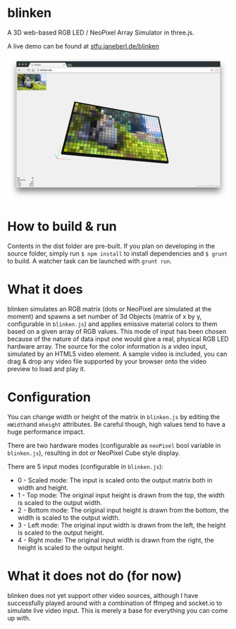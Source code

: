 # blinken
A 3D web-based RGB LED / NeoPixel Array Simulator in three.js.

A live demo can be found at [stfu.janeberl.de/blinken](https://stfu.janeberl.de/blinken/)

![ScreenShot](blinken_screenshot.png)

# How to build & run
Contents in the dist folder are pre-built.
If you plan on developing in the source folder, simply run `$ npm install` to install dependencies and `$ grunt` to build. A watcher task can be launched with `grunt run`.

# What it does
blinken simulates an RGB matrix (dots or NeoPixel are simulated at the moment) and spawns a set number of 3d Objects (matrix of x by y, configurable in `blinken.js`) and applies emissive material colors to them based on a given array of RGB values. This mode of input has been chosen because of the nature of data input one would give a real, physical RGB LED hardware array. The source for the color information is a video input, simulated by an HTML5 video element. A sample video is included, you can drag & drop any video file supported by your browser onto the video preview to load and play it.

# Configuration
You can change width or height of the matrix in `blinken.js` by editing the `mWidth`and `mheight` attributes. Be careful though, high values tend to have a huge performance impact.

There are two hardware modes (configurable as `neoPixel` bool variable in `blinken.js`), resulting in dot or NeoPixel Cube style display.

There are 5 input modes (configurable in `blinken.js`):
* 0 - Scaled mode: The input is scaled onto the output matrix both in width and height.
* 1 - Top mode: The original input height is drawn from the top, the width is scaled to the output width.
* 2 - Bottom mode: The original input height is drawn from the bottom, the width is scaled to the output width.
* 3 - Left mode: The original input width is drawn from the left, the height is scaled to the output height.
* 4 - Right mode: The original input width is drawn from the right, the height is scaled to the output height.

# What it does not do (for now)
blinken does not yet support other video sources, although I have successfully played around with a combination of ffmpeg and socket.io to simulate live video input. This is merely a base for everything you can come up with.
